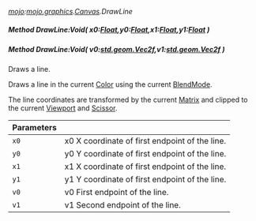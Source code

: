 _[mojo](../../modules/mojo/mojo-module.md):[mojo.graphics](../../modules/mojo/mojo-graphics.md).[Canvas](../../modules/mojo/mojo-graphics-canvas.md).DrawLine_
##### Method DrawLine:Void( x0:[Float](../../modules/wonkey/wonkey-types-float.md),y0:[Float](../../modules/wonkey/wonkey-types-float.md),x1:[Float](../../modules/wonkey/wonkey-types-float.md),y1:[Float](../../modules/wonkey/wonkey-types-float.md) )
##### Method DrawLine:Void( v0:[std.geom.Vec2f](../../modules/std/std-geom-vec2f.md),v1:[std.geom.Vec2f](../../modules/std/std-geom-vec2f.md) )
Draws a line.

Draws a line in the current [Color](mojo-graphics-canvas-color.md) using the current [BlendMode](mojo-graphics-canvas-blendmode.md).

The line coordinates are transformed by the current [Matrix](mojo-graphics-canvas-matrix.md) and clipped to the current [Viewport](mojo-graphics-canvas-viewport.md) and [Scissor](mojo-graphics-canvas-scissor.md).

| Parameters |    |
|:-----------|:---|
| `x0` | x0 X coordinate of first endpoint of the line. |
| `y0` | y0 Y coordinate of first endpoint of the line. |
| `x1` | x1 X coordinate of first endpoint of the line. |
| `y1` | y1 Y coordinate of first endpoint of the line. |
| `v0` | v0 First endpoint of the line. |
| `v1` | v1 Second endpoint of the line. |
